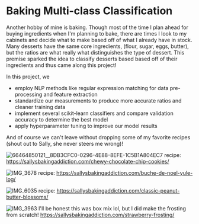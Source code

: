 # Baking Multi-class Classification
Another hobby of mine is baking. Though most of the time I plan ahead for buying ingredients when I'm planning to bake, there are times I look to my cabinets and decide what to make based off of what I already have in stock. Many desserts have the same core ingredients, (flour, sugar, eggs, butter), but the ratios are what really what distinguishes the type of dessert. This premise sparked the idea to classify desserts based based off of their ingredients and thus came along this project!

In this project, we
- employ NLP methods like regular expression matching for data pre-processing and feature extraction
- standardize our measurements to produce more accurate ratios and cleaner training data
- implement several scikit-learn classifiers and compare validation accuracy to determine the best model
- apply hyperparameter tuning to improve our model results

And of course we can't leave without dropping some of my favorite recipes (shout out to Sally, she never steers me wrong)!

![66464850121__8DB3CFC0-0296-4E88-8EFE-1C5B1A804EC7](https://github.com/user-attachments/assets/8f11f245-f20f-4806-8700-106bb167cfee)
recipe: https://sallysbakingaddiction.com/chewy-chocolate-chip-cookies/

![IMG_3678](https://github.com/user-attachments/assets/4562f1a6-f375-461c-88b1-4c8e0635615c)
recipe: https://sallysbakingaddiction.com/buche-de-noel-yule-log/

![IMG_6035](https://github.com/user-attachments/assets/ecb7d89b-8a37-4a00-bbb7-97c588510f80)
recipe: https://sallysbakingaddiction.com/classic-peanut-butter-blossoms/

![IMG_3963](https://github.com/user-attachments/assets/d4212a45-19f5-44d5-b093-5056bac754a7)
I'll be honest this was box mix lol, but I did make the frosting from scratch! https://sallysbakingaddiction.com/strawberry-frosting/
